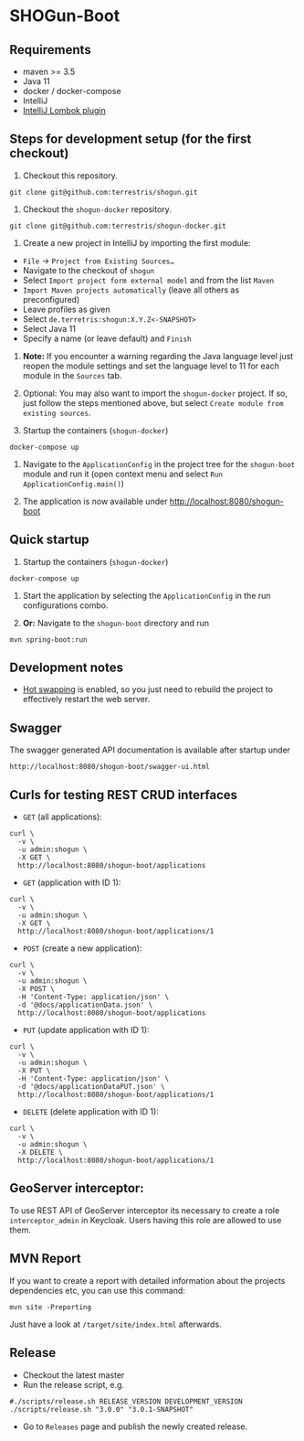 # SHOGun-Boot

## Requirements

* maven >= 3.5
* Java 11
* docker / docker-compose
* IntelliJ
* [IntelliJ Lombok plugin](https://plugins.jetbrains.com/plugin/6317-lombok/)

## Steps for development setup (for the first checkout)

1. Checkout this repository.

```
git clone git@github.com:terrestris/shogun.git
```

1. Checkout the `shogun-docker` repository.

```
git clone git@github.com:terrestris/shogun-docker.git
```

1. Create a new project in IntelliJ by importing the first module:
  * `File` -> `Project from Existing Sources…`
  * Navigate to the checkout of `shogun`
  * Select `Import project form external model` and from the list `Maven`
  * `Import Maven projects automatically` (leave all others as preconfigured)
  * Leave profiles as given
  * Select `de.terretris:shogun:X.Y.Z<-SNAPSHOT>`
  * Select Java 11
  * Specify a name (or leave default) and `Finish`

1. **Note:** If you encounter a warning regarding the Java language level just reopen the 
   module settings and set the language level to 11 for each module in the `Sources` tab.
  
1. Optional: You may also want to import the `shogun-docker` project. If so, just
   follow the steps mentioned above, but select `Create module from existing sources`.
 
1. Startup the containers (`shogun-docker`)

```
docker-compose up
```

1. Navigate to the `ApplicationConfig` in the project tree for the `shogun-boot` module and run it (open context menu and select
   `Run ApplicationConfig.main()`)

1. The application is now available under [http://localhost:8080/shogun-boot](http://localhost:8080/shogun-boot)

## Quick startup

1. Startup the containers (`shogun-docker`)

```
docker-compose up
```

1. Start the application by selecting the `ApplicationConfig` in the run configurations combo.

1. **Or:** Navigate to the `shogun-boot` directory and run

```
mvn spring-boot:run
```

## Development notes

* [Hot swapping](https://docs.spring.io/spring-boot/docs/current/reference/html/howto-hotswapping.html) is 
  enabled, so you just need to rebuild the project to effectively restart the web server.

## Swagger

The swagger generated API documentation is available after startup under

```
http://localhost:8080/shogun-boot/swagger-ui.html
```

## Curls for testing REST CRUD interfaces

* `GET` (all applications):

```
curl \
  -v \
  -u admin:shogun \
  -X GET \
  http://localhost:8080/shogun-boot/applications
``` 

* `GET` (application with ID 1):

```
curl \
  -v \
  -u admin:shogun \
  -X GET \
  http://localhost:8080/shogun-boot/applications/1
```  

* `POST` (create a new application):

```
curl \
  -v \
  -u admin:shogun \
  -X POST \
  -H 'Content-Type: application/json' \
  -d '@docs/applicationData.json' \
  http://localhost:8080/shogun-boot/applications
```

* `PUT` (update application with ID 1):

```
curl \
  -v \
  -u admin:shogun \
  -X PUT \
  -H 'Content-Type: application/json' \
  -d '@docs/applicationDataPUT.json' \
  http://localhost:8080/shogun-boot/applications/1
```

* `DELETE` (delete application with ID 1):
 
```
curl \
  -v \
  -u admin:shogun \
  -X DELETE \
  http://localhost:8080/shogun-boot/applications/1
``` 

## GeoServer interceptor:
To use REST API of GeoServer interceptor its necessary to create a role `interceptor_admin` in Keycloak.
Users having this role are allowed to use them.

## MVN Report

If you want to create a report with detailed information about the projects dependencies etc, you can use this command:

`mvn site -Preporting`

Just have a look at `/target/site/index.html` afterwards.

## Release

* Checkout the latest master
* Run the release script, e.g.
```
#./scripts/release.sh RELEASE_VERSION DEVELOPMENT_VERSION
./scripts/release.sh "3.0.0" "3.0.1-SNAPSHOT"
```
* Go to `Releases` page and publish the newly created release.
